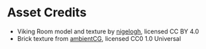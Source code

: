 # Asset Credits
 - Viking Room model and texture by [nigelogh](https://sketchfab.com/nigelgoh), licensed CC BY 4.0
 - Brick texture from [ambientCG](https://ambientcg.com/), licensed CC0 1.0 Universal